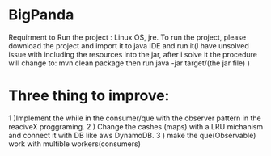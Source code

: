 # BigPanda
Requirment to Run the project : Linux OS, jre.
To run the project, please download the project and import it to java IDE and run it(I have unsolved issue with including the resources into the jar, after i solve it the procedure will change to:
mvn clean package
then run
java -jar target/(the jar file) )



# Three thing to improve:
1 )Implement the while in the consumer/que with the observer pattern in the reaciveX proggraming.
2 ) Change the cashes (maps) with a LRU michanism and connect it with DB like aws DynamoDB.
3 ) make the que(Observable) work with multible workers(consumers)

